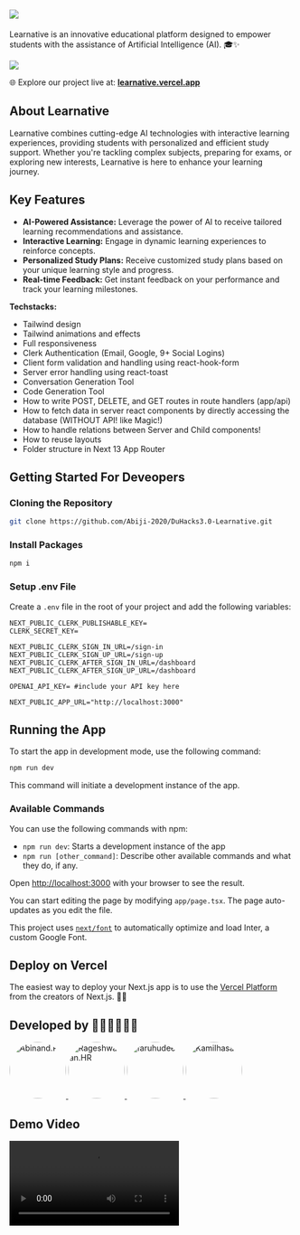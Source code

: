
# <img src="https://github.com/Abiji-2020/DuHacks3.0-Learnative/assets/131603380/802cc9b6-4fcd-4ef1-b386-77b9896856f3">

Learnative is an innovative educational platform designed to empower students with the assistance of Artificial Intelligence (AI). 🎓✨

<img src="https://github.com/Abiji-2020/DuHacks3.0-Learnative/assets/118850069/6615c60a-fc7c-4020-8172-52da01f546c3">



🌐 Explore our project live at: [**learnative.vercel.app**](https://learnative.vercel.app/)



## About Learnative

Learnative combines cutting-edge AI technologies with interactive learning experiences, providing students with personalized and efficient study support. Whether you're tackling complex subjects, preparing for exams, or exploring new interests, Learnative is here to enhance your learning journey.

## Key Features

- **AI-Powered Assistance:** Leverage the power of AI to receive tailored learning recommendations and assistance.
- **Interactive Learning:** Engage in dynamic learning experiences to reinforce concepts.
- **Personalized Study Plans:** Receive customized study plans based on your unique learning style and progress.
- **Real-time Feedback:** Get instant feedback on your performance and track your learning milestones.

**Techstacks:**

- Tailwind design
- Tailwind animations and effects
- Full responsiveness
- Clerk Authentication (Email, Google, 9+ Social Logins)
- Client form validation and handling using react-hook-form
- Server error handling using react-toast
- Conversation Generation Tool
- Code Generation Tool
- How to write POST, DELETE, and GET routes in route handlers (app/api)
- How to fetch data in server react components by directly accessing the database (WITHOUT API! like Magic!)
- How to handle relations between Server and Child components!
- How to reuse layouts
- Folder structure in Next 13 App Router
  
## Getting Started For Deveopers

### Cloning the Repository

```bash
git clone https://github.com/Abiji-2020/DuHacks3.0-Learnative.git
```

### Install Packages

```bash
npm i
```

### Setup .env File

Create a `.env` file in the root of your project and add the following variables:

```env
NEXT_PUBLIC_CLERK_PUBLISHABLE_KEY=
CLERK_SECRET_KEY=

NEXT_PUBLIC_CLERK_SIGN_IN_URL=/sign-in
NEXT_PUBLIC_CLERK_SIGN_UP_URL=/sign-up
NEXT_PUBLIC_CLERK_AFTER_SIGN_IN_URL=/dashboard
NEXT_PUBLIC_CLERK_AFTER_SIGN_UP_URL=/dashboard

OPENAI_API_KEY= #include your API key here

NEXT_PUBLIC_APP_URL="http://localhost:3000"
```

## Running the App

To start the app in development mode, use the following command:

```bash
npm run dev
```

This command will initiate a development instance of the app.

### Available Commands

You can use the following commands with npm:

- `npm run dev`: Starts a development instance of the app
- `npm run [other_command]`: Describe other available commands and what they do, if any.

Open [http://localhost:3000](http://localhost:3000) with your browser to see the result.

You can start editing the page by modifying `app/page.tsx`. The page auto-updates as you edit the file.

This project uses [`next/font`](https://nextjs.org/docs/basic-features/font-optimization) to automatically optimize and load Inter, a custom Google Font.

## Deploy on Vercel

The easiest way to deploy your Next.js app is to use the [Vercel Platform](https://vercel.com/new?utm_medium=default-template&filter=next.js&utm_source=create-next-app&utm_campaign=create-next-app-readme) from the creators of Next.js. 🚀✨

## Developed by 👨‍💻👩‍💻👨‍💻

<div align="justify">
  <a href="https://github.com/Abiji-2020">
    <img src="https://github.com/Abiji-2020/DuHacks3.0-Learnative/assets/145255212/c5ffaea6-b9b1-4367-bac4-45d6c7832c6c" alt="Abinand.P" width="100" height="100" style="border-radius: 50%;">
  </a>
  <a href="https://github.com/Rageshwaran-HR">
    <img src="https://github.com/Abiji-2020/DuHacks3.0-Learnative/assets/145255212/193646b4-9775-4b7b-a65c-3102f9b31c8f" alt="Rageshwaran.HR" width="100" height="100" style="border-radius: 50%;">
  </a>
  <a href="https://github.com/Fahrudeen">
    <img src="https://github.com/Abiji-2020/DuHacks3.0-Learnative/assets/145255212/f94e6408-cedc-41d2-bd38-64ea1a670325" alt="faruhudeen" width="100" height="100" style="border-radius: 50%;">
  </a>
  <a href="https://github.com/Bit-Blazer">
    <img src="https://github.com/Abiji-2020/DuHacks3.0-Learnative/assets/145255212/4350806f-9900-4186-be72-c810e5e608bb" alt="Kamilhasan"   position = "relative" style="display: inline-block; overflow: hidden; border-radius: 50%;width: 100px; height: 100px;">
  </a>
</div>

## Demo Video

<video src = "https://github.com/Abiji-2020/DuHacks3.0-Learnative/assets/145255212/64a6a13a-427e-49c2-b6f8-c04588b61753">
  











